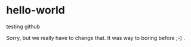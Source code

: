 # hello-world
testing github

Sorry, but we really have to change that. It was way to boring before ;-) .

